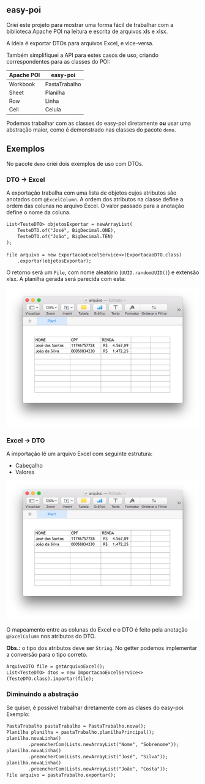 ## easy-poi

Criei este projeto para mostrar uma forma fácil de trabalhar com a biblioteca Apache POI na leitura e escrita de arquivos xls e xlsx.

A ideia é exportar DTOs para arquivos Excel, e vice-versa.

Também simplifiquei a API para estes casos de uso, criando correspondentes para as classes do POI: 

Apache POI | easy-poi
------------ | -------------
Workbook | PastaTrabalho
Sheet | Planilha
Row | Linha
Cell | Celula

Podemos trabalhar com as classes do easy-poi diretamente **ou** usar uma abstração maior, como é demonstrado nas classes do pacote `demo`. 

## Exemplos

No pacote `demo` criei dois exemplos de uso com DTOs.   

### DTO &rarr; Excel

A exportação trabalha com uma lista de objetos cujos atributos são anotados com `@ExcelColumn`. A ordem dos atributos na classe define a ordem das colunas no arquivo Excel. O valor passado para a anotação define o nome da coluna. 

```
List<TesteDTO> objetosExportar = newArrayList(
    TesteDTO.of("José", BigDecimal.ONE),
    TesteDTO.of("João", BigDecimal.TEN)
);

File arquivo = new ExportacaoExcelService<>(ExportacaoDTO.class)
    .exportar(objetosExportar);
```

O retorno será um `File`, com nome aleatório (`UUID.randomUUID()`) e extensão xlsx. A planilha gerada será parecida com esta:

![Planilha gerada](excel.png)

### Excel &rarr; DTO

A importação lê um arquivo Excel com seguinte estrutura:

* Cabeçalho
* Valores

![Planilha importada](excel.png)

O mapeamento entre as colunas do Excel e o DTO é feito pela anotação `@ExcelColumn` nos atributos do DTO.

**Obs.:** o tipo dos atributos deve ser `String`. No getter podemos implementar a conversão para o tipo correto.

```
ArquivoDTO file = getArquivoExcel();
List<TesteDTO> dtos = new ImportacaoExcelService<>(TesteDTO.class).importar(file);
```

### Diminuindo a abstração

Se quiser, é possível trabalhar diretamente com as clases do easy-poi. Exemplo:

```
PastaTrabalho pastaTrabalho = PastaTrabalho.nova();
Planilha planilha = pastaTrabalho.planilhaPrincipal();
planilha.novaLinha()
        .preencherCom(Lists.newArrayList("Nome", "Sobrenome"));
planilha.novaLinha()
        .preencherCom(Lists.newArrayList("José", "Silva"));
planilha.novaLinha()
        .preencherCom(Lists.newArrayList("João", "Costa"));
File arquivo = pastaTrabalho.exportar();
```
